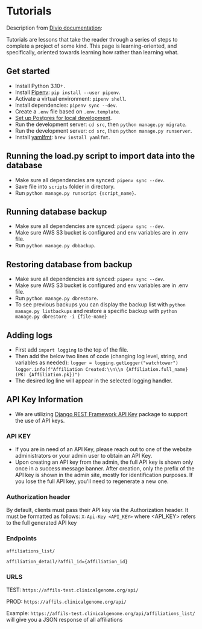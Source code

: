# Tutorials

Description from
[Divio documentation](https://docs.divio.com/documentation-system/tutorials/):

Tutorials are lessons that take the reader through a series of steps to complete
a project of some kind. This page is learning-oriented, and specifically,
oriented towards learning how rather than learning what.

## Get started

- Install Python 3.10+.
- Install [Pipenv](https://pipenv.pypa.io/en/latest/index.html):
  `pip install --user pipenv`.
- Activate a virtual environment: `pipenv shell`.
- Install dependencies: `pipenv sync --dev`.
- Create a `.env` file based on `.env.template`.
- [Set up Postgres for local development](./howto.md#set-up-postgres-for-local-development).
- Run the development server: `cd src`, then `python manage.py migrate`.
- Run the development server: `cd src`, then `python manage.py runserver`.
- Install [yamlfmt](https://github.com/google/yamlfmt): `brew install yamlfmt`.

## Running the load.py script to import data into the database

- Make sure all dependencies are synced: `pipenv sync --dev`.
- Save file into `scripts` folder in directory.
- Run `python manage.py runscript {script_name}`.

## Running database backup

- Make sure all dependencies are synced: `pipenv sync --dev`.
- Make sure AWS S3 bucket is configured and env variables are in .env file.
- Run `python manage.py dbbackup`.

## Restoring database from backup

- Make sure all dependencies are synced: `pipenv sync --dev`.
- Make sure AWS S3 bucket is configured and env variables are in .env file.
- Run `python manage.py dbrestore`.
- To see previous backups you can display the backup list with
  `python manage.py listbackups` and restore a specific backup with
  `python manage.py dbrestore -i {file-name}`

## Adding logs

- First add `import logging` to the top of the file.
- Then add the below two lines of code (changing log level, string, and
  variables as needed): `logger = logging.getLogger("watchtower")`
  `logger.info(f"Affiliation Created:\\n\\n {Affiliation.full_name} (PK: {Affiliation.pk})")`
- The desired log line will appear in the selected logging handler.

## API Key Information

- We are utilizing
  [Django REST Framework API Key](https://florimondmanca.github.io/djangorestframework-api-key/)
  package to support the use of API keys.

### API KEY

- If you are in need of an API Key, please reach out to one of the website
  administrators or your admin user to obtain an API Key.
- Upon creating an API key from the admin, the full API key is shown only once
  in a success message banner. After creation, only the prefix of the API key is
  shown in the admin site, mostly for identification purposes. If you lose the
  full API key, you'll need to regenerate a new one.

### Authorization header

By default, clients must pass their API key via the Authorization header. It
must be formatted as follows: `X-Api-Key <API_KEY>` where
\<API_KEY> refers to the full generated API key

### Endpoints
`affiliations_list/`

`affiliation_detail/?affil_id={affiliation_id}`

### URLS
TEST:
`https://affils-test.clinicalgenome.org/api/`

PROD:
`https://affils.clinicalgenome.org/api/`

Example:
`https://affils-test.clinicalgenome.org/api/affiliations_list/` will give you a 
JSON response of all affiliations
